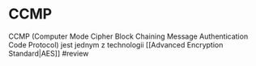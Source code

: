# CCMP
CCMP (Computer Mode Cipher Block Chaining Message Authentication Code Protocol) jest jednym z technologii [[Advanced Encryption Standard|AES]] #review